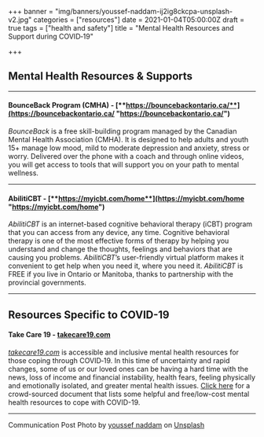 +++
banner = "img/banners/youssef-naddam-ij2ig8ckcpa-unsplash-v2.jpg"
categories = ["resources"]
date = 2021-01-04T05:00:00Z
draft = true
tags = ["health and safety"]
title = "Mental Health Resources and Support during COVID‑19"

+++
## **Mental Health Resources & Supports** 

***

#### **BounceBack Program (CMHA)** - [**https://bouncebackontario.ca/**](https://bouncebackontario.ca/ "https://bouncebackontario.ca/")

_BounceBack_ is a free skill-building program managed by the Canadian Mental Health Association (CMHA). It is designed to help adults and youth 15+ manage low mood, mild to moderate depression and anxiety, stress or worry. Delivered over the phone with a coach and through online videos, you will get access to tools that will support you on your path to mental wellness.

***

#### **AbilitiCBT** - [**https://myicbt.com/home**](https://myicbt.com/home "https://myicbt.com/home")

_AbilitiCBT_ is an internet-based cognitive behavioral therapy (iCBT) program that you can access from any device, any time. Cognitive behavioral therapy is one of the most effective forms of therapy by helping you understand and change the thoughts, feelings and behaviors that are causing you problems. _AbilitiCBT_’s user-friendly virtual platform makes it convenient to get help when you need it, where you need it. _AbilitiCBT_ is FREE if you live in Ontario or Manitoba, thanks to partnership with the provincial governments.

***

## Resources Specific to COVID-19

#### **Take Care 19** - [**takecare19.com**](http://takecare19.com/)

[_takecare19.com_](http://takecare19.com/) is accessible and inclusive mental health resources for those coping through COVID‑19. In this time of uncertainty and rapid changes, some of us or our loved ones can be having a hard time with the news, loss of income and financial instability, health fears, feeling physically and emotionally isolated, and greater mental health issues. [Click here](https://s3.amazonaws.com/newsletter.workers-safety.ca/newsletters/Clinic+Projects/COVID-19/TakeCare19-Mental+Health+Resources+Factsheet.docx "Resources Factsheet") for a crowd-sourced document that lists some helpful and free/low-cost mental health resources to cope with COVID-19.

***

Communication Post Photo by [youssef naddam](https://unsplash.com/@youssefnaddam?utm_source=unsplash&utm_medium=referral&utm_content=creditCopyText) on [Unsplash](https://unsplash.com/s/photos/mental-health-images-help?utm_source=unsplash&utm_medium=referral&utm_content=creditCopyText)